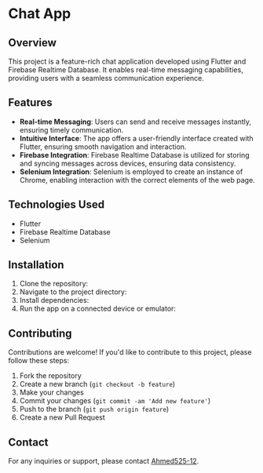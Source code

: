 # Chat App

## Overview
This project is a feature-rich chat application developed using Flutter and Firebase Realtime Database. It enables real-time messaging capabilities, providing users with a seamless communication experience.

## Features
- **Real-time Messaging**: Users can send and receive messages instantly, ensuring timely communication.
- **Intuitive Interface**: The app offers a user-friendly interface created with Flutter, ensuring smooth navigation and interaction.
- **Firebase Integration**: Firebase Realtime Database is utilized for storing and syncing messages across devices, ensuring data consistency.
- **Selenium Integration**: Selenium is employed to create an instance of Chrome, enabling interaction with the correct elements of the web page.

## Technologies Used
- Flutter
- Firebase Realtime Database
- Selenium

## Installation
1. Clone the repository:
2. Navigate to the project directory:
3. Install dependencies:
4. Run the app on a connected device or emulator:

## Contributing
Contributions are welcome! If you'd like to contribute to this project, please follow these steps:
1. Fork the repository
2. Create a new branch (`git checkout -b feature`)
3. Make your changes
4. Commit your changes (`git commit -am 'Add new feature'`)
5. Push to the branch (`git push origin feature`)
6. Create a new Pull Request



## Contact
For any inquiries or support, please contact [Ahmed525-12](https://github.com/Ahmed525-12).
